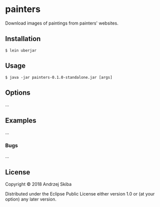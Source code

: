 # painters

Download images of paintings from painters' websites.

## Installation

    $ lein uberjar

## Usage

    $ java -jar painters-0.1.0-standalone.jar [args]

## Options

...

## Examples

...

### Bugs

...

## License

Copyright © 2018 Andrzej Skiba

Distributed under the Eclipse Public License either version 1.0 or (at
your option) any later version.
